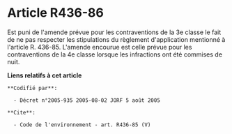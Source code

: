 # Article R436-86

Est puni de l'amende prévue pour les contraventions de la 3e classe le fait de ne pas respecter les stipulations du règlement
d'application mentionné à l'article R. 436-85. L'amende encourue est celle prévue pour les contraventions de la 4e classe
lorsque les infractions ont été commises de nuit.

**Liens relatifs à cet article**

	**Codifié par**:

	  - Décret n°2005-935 2005-08-02 JORF 5 août 2005

	**Cite**:

	  - Code de l'environnement - art. R436-85 (V)
